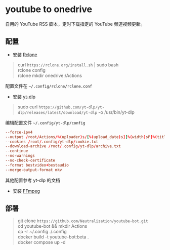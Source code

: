 # youtube to onedrive

自用的 YouTube RSS 脚本，定时下载指定的 YouTube 频道视频更新。

## 配置

- 安装 [Rclone](https://rclone.org/install/)

> curl `https://rclone.org/install.sh` | sudo bash  
> rclone config  
> rclone mkdir onedrive:/Actions

配置文件在 `~/.config/rclone/rclone.conf`

- 安装 [yt-dlp](https://github.com/yt-dlp/yt-dlp#installation)

> sudo curl `https://github.com/yt-dlp/yt-dlp/releases/latest/download/yt-dlp` -o /usr/bin/yt-dlp

编辑配置文件 `~/.config/yt-dlp/config`

```conf
--force-ipv4
--output /root/Actions/%(uploader)s/[%(upload_date)s][%(width)sP]%(title)s-%(id)s.%(ext)s
--cookies /root/.config/yt-dlp/cookie.txt
--download-archive /root/.config/yt-dlp/archive.txt
--continue
--no-warnings
--no-check-certificate
--format bestvideo+bestaudio
--merge-output-format mkv
```

其他配置参考 yt-dlp 的文档

- 安装 [FFmpeg](https://www.ffmpeg.org/)

## 部署

> git clone `https://github.com/Neutralization/youtube-bot.git`  
> cd youtube-bot && mkdir Actions  
> cp -r ~/.config ./.config  
> docker build -t youtube-bot:beta .  
> docker compose up -d  
